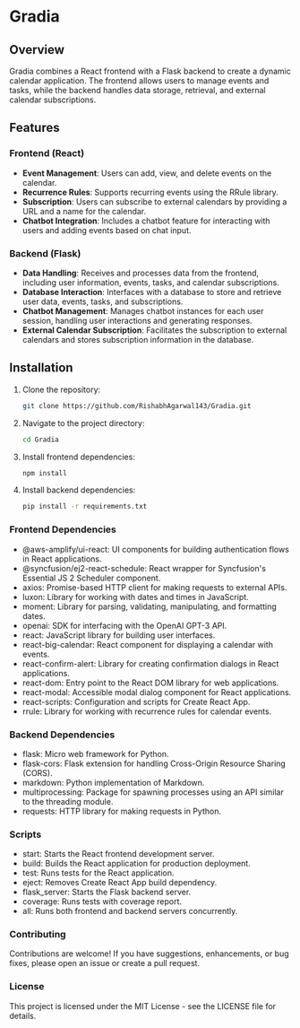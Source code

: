 # Gradia

## Overview

Gradia combines a React frontend with a Flask backend to create a dynamic calendar application. The frontend allows users to manage events and tasks, while the backend handles data storage, retrieval, and external calendar subscriptions.

## Features

### Frontend (React)

- **Event Management**: Users can add, view, and delete events on the calendar.
- **Recurrence Rules**: Supports recurring events using the RRule library.
- **Subscription**: Users can subscribe to external calendars by providing a URL and a name for the calendar.
- **Chatbot Integration**: Includes a chatbot feature for interacting with users and adding events based on chat input.

### Backend (Flask)

- **Data Handling**: Receives and processes data from the frontend, including user information, events, tasks, and calendar subscriptions.
- **Database Interaction**: Interfaces with a database to store and retrieve user data, events, tasks, and subscriptions.
- **Chatbot Management**: Manages chatbot instances for each user session, handling user interactions and generating responses.
- **External Calendar Subscription**: Facilitates the subscription to external calendars and stores subscription information in the database.

## Installation

1. Clone the repository:

   ```bash
   git clone https://github.com/RishabhAgarwal143/Gradia.git
   ```

2. Navigate to the project directory:

   ```bash
   cd Gradia
   ```

3. Install frontend dependencies:
   ```bash
   npm install
   ```
4. Install backend dependencies:

   ```bash
   pip install -r requirements.txt
   ```

### Frontend Dependencies

- @aws-amplify/ui-react: UI components for building authentication flows in React applications.
- @syncfusion/ej2-react-schedule: React wrapper for Syncfusion's Essential JS 2 Scheduler component.
- axios: Promise-based HTTP client for making requests to external APIs.
- luxon: Library for working with dates and times in JavaScript.
- moment: Library for parsing, validating, manipulating, and formatting dates.
- openai: SDK for interfacing with the OpenAI GPT-3 API.
- react: JavaScript library for building user interfaces.
- react-big-calendar: React component for displaying a calendar with events.
- react-confirm-alert: Library for creating confirmation dialogs in React applications.
- react-dom: Entry point to the React DOM library for web applications.
- react-modal: Accessible modal dialog component for React applications.
- react-scripts: Configuration and scripts for Create React App.
- rrule: Library for working with recurrence rules for calendar events.

### Backend Dependencies

- flask: Micro web framework for Python.
- flask-cors: Flask extension for handling Cross-Origin Resource Sharing (CORS).
- markdown: Python implementation of Markdown.
- multiprocessing: Package for spawning processes using an API similar to the threading module.
- requests: HTTP library for making requests in Python.

### Scripts

- start: Starts the React frontend development server.
- build: Builds the React application for production deployment.
- test: Runs tests for the React application.
- eject: Removes Create React App build dependency.
- flask_server: Starts the Flask backend server.
- coverage: Runs tests with coverage report.
- all: Runs both frontend and backend servers concurrently.

### Contributing

Contributions are welcome! If you have suggestions, enhancements, or bug fixes, please open an issue or create a pull request.

### License

This project is licensed under the MIT License - see the LICENSE file for details.
